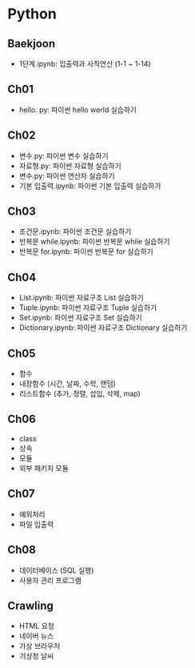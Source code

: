 # Python

## Baekjoon
- 1단계.ipynb: 입출력과 사칙연산 (1-1 ~ 1-14)

## Ch01 
- hello. py: 파이썬 hello world 실습하기

## Ch02
- 변수.py: 파이썬 변수 실습하기
- 자료형.py: 파이썬 자료형 실습하기
- 변수.py: 파이썬 연산자 실습하기
- 기본 입출력.ipynb: 파이썬 기본 입출력 실습하기

## Ch03
- 조건문.ipynb: 파이썬 조건문 실습하기
- 반복문 while.ipynb: 파이썬 반복문 while 실습하기
- 반복문 for.ipynb: 파이썬 반복문 for 실습하기

## Ch04
- List.ipynb: 파이썬 자료구조 List 실습하기
- Tuple.ipynb: 파이썬 자료구조 Tuple 실습하기
- Set.ipynb: 파이썬 자료구조 Set 실습하기
- Dictionary.ipynb: 파이썬 자료구조 Dictionary 실습하기

## Ch05
- 함수
- 내장함수 (시간, 날짜, 수학, 랜덤)
- 리스트함수 (추가, 정렬, 삽입, 삭제, map)

## Ch06
- class
- 상속
- 모듈
- 외부 패키지 모듈 

## Ch07
- 예외처리
- 파일 입출력

## Ch08
- 데이터베이스 (SQL 실행)
- 사용자 관리 프로그램 

## Crawling
- HTML 요청
- 네이버 뉴스 
- 가상 브라우저
- 기상청 날씨
